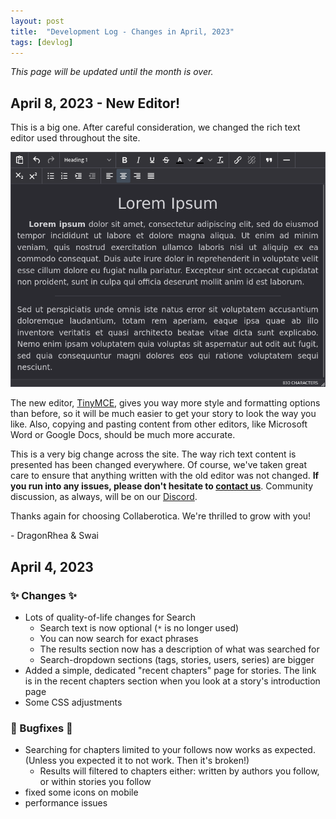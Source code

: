 ```yaml
---
layout: post
title:  "Development Log - Changes in April, 2023"
tags: [devlog]
---
```

_This page will be updated until the month is over._

## April 8, 2023 - New Editor!

This is a big one. After careful consideration, we changed the rich text editor used throughout the site.

<img src="/assets/img/tinymce.png" width="700px" alt="editor after)">

The new editor, [TinyMCE](https://www.tiny.cloud/tinymce/), gives you way more style and formatting options than before, so it will be much easier to get your story to look the way you like. Also, copying and pasting content from other editors, like Microsoft Word or Google Docs, should be much more accurate.

This is a very big change across the site. The way rich text content is presented has been changed everywhere. Of course, we've taken great care to ensure that anything written with the old editor was not changed. **If you run into any issues, please don't hesitate to [contact us](https://collaberotica.org/tos/contact)**. 
Community discussion, as always, will be on our [Discord](https://collaberotica.org/discord).

Thanks again for choosing Collaberotica. We're thrilled to grow with you!

\- DragonRhea & Swai

## April 4, 2023
### ✨ Changes ✨ 
- Lots of quality-of-life changes for Search
    - Search text is now optional (`*` is no longer used)
    - You can now search for exact phrases
    - The results section now has a description of what was searched for
    - Search-dropdown sections (tags, stories, users, series) are bigger
- Added a simple, dedicated "recent chapters" page for stories. The link is in the recent chapters section when you look at a story's introduction page
- Some CSS adjustments

### 🐞 Bugfixes 🐞 

- Searching for chapters limited to your follows now works as expected. (Unless you expected it to not work. Then it's broken!)
    - Results will filtered to chapters either: written by authors you
      follow, or within stories you follow
- fixed some icons on mobile
- performance issues